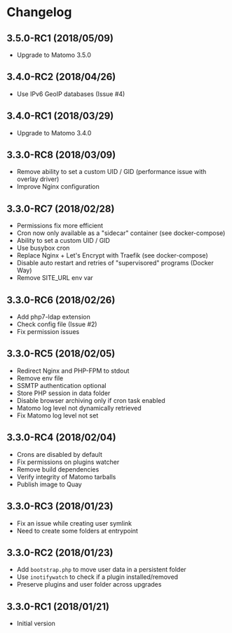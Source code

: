 # Changelog

## 3.5.0-RC1 (2018/05/09)

* Upgrade to Matomo 3.5.0

## 3.4.0-RC2 (2018/04/26)

* Use IPv6 GeoIP databases (Issue #4)

## 3.4.0-RC1 (2018/03/29)

* Upgrade to Matomo 3.4.0

## 3.3.0-RC8 (2018/03/09)

* Remove ability to set a custom UID / GID (performance issue with overlay driver)
* Improve Nginx configuration

## 3.3.0-RC7 (2018/02/28)

* Permissions fix more efficient
* Cron now only available as a "sidecar" container (see docker-compose)
* Ability to set a custom UID / GID
* Use busybox cron
* Replace Nginx + Let's Encrypt with Traefik (see docker-compose)
* Disable auto restart and retries of "supervisored" programs (Docker Way)
* Remove SITE_URL env var

## 3.3.0-RC6 (2018/02/26)

* Add php7-ldap extension
* Check config file (Issue #2)
* Fix permission issues

## 3.3.0-RC5 (2018/02/05)

* Redirect Nginx and PHP-FPM to stdout
* Remove env file
* SSMTP authentication optional
* Store PHP session in data folder
* Disable browser archiving only if cron task enabled
* Matomo log level not dynamically retrieved
* Fix Matomo log level not set

## 3.3.0-RC4 (2018/02/04)

* Crons are disabled by default
* Fix permissions on plugins watcher
* Remove build dependencies
* Verify integrity of Matomo tarballs
* Publish image to Quay

## 3.3.0-RC3 (2018/01/23)

* Fix an issue while creating user symlink
* Need to create some folders at entrypoint

## 3.3.0-RC2 (2018/01/23)

* Add `bootstrap.php` to move user data in a persistent folder
* Use `inotifywatch` to check if a plugin installed/removed
* Preserve plugins and user folder across upgrades

## 3.3.0-RC1 (2018/01/21)

* Initial version

